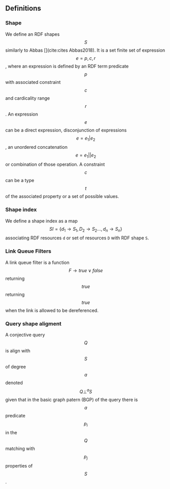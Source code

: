 ## Definitions

### Shape
We define an RDF shapes $$S$$ similarly to Abbas [](cite:cites Abbas2018).
It is a set finite set of expression $$e = {p, c, r}$$, where an expression is defined
by an RDF term predicate $$p$$ with associated constraint $$c$$ and cardicality range $$r$$. 
An expression $$e$$ can be a  direct expression,
disconjunction of expressions $$e=e_1|e_2$$, an unordered concatenation  $$e=e_1||e_2$$ or combination of those operation.
A constraint $$c$$ can be a type $$t$$ of the associated property or a set of possible values.

### Shape index
We define a shape index as a map $$SI = \{d_1 \rightarrow S_1, D_2 \rightarrow S_2 \dots, d_n \rightarrow S_n \}$$
associating RDF resources `d` or set of resources `D` with RDF shape `S`.

### Link Queue Filters
A link queue filter is a function $$F \rightarrow true \lor false$$ returning $$true$$ returning $$true$$ 
when the link is allowed to be dereferenced. 

### Query shape aligment
A  conjective query $$Q$$ is align with  $$S$$ of degree $$a$$ denoted $$Q\perp^aS$$ 
given that in the basic graph patern (BGP) of the query there is $$a$$ predicate $$p_i$$ in the $$Q$$ matching 
with $$p_j$$ properties of $$S$$. 

